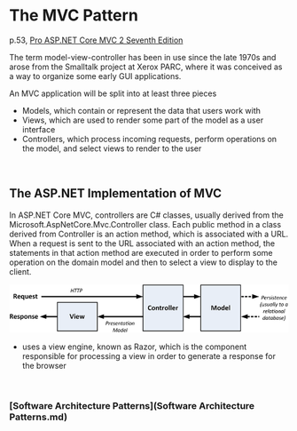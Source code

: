 # The MVC Pattern

p.53, [Pro ASP.NET Core MVC 2 Seventh Edition](https://www.apress.com/gp/book/9781484231494) 


The term model-view-controller has been in use since the late 1970s and arose from the Smalltalk project at Xerox PARC, where it was conceived as a way to organize some early GUI applications. 


An MVC application will be split into at least three pieces

* Models, which contain or represent the data that users work with
* Views, which are used to render some part of the model as a user interface
* Controllers, which process incoming requests, perform operations on the model, and select views to render to the user


&nbsp;
## The ASP.NET Implementation of MVC

In ASP.NET Core MVC, controllers are C# classes, usually derived from the Microsoft.AspNetCore.Mvc.Controller class. Each public method in a class derived from Controller is an action method, which is associated with a URL. When a request is sent to the URL associated with an action method, the statements in that action method are executed in order to perform some operation on the domain model and then to select a view to display to the client. 

![](mvc.png?raw=true)

* uses a view engine, known as Razor, which is the component responsible for processing a view in order to generate a response for the browser


&nbsp;
### [Software Architecture Patterns](Software Architecture Patterns.md)